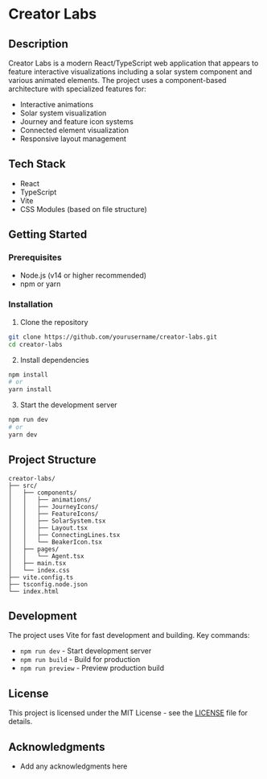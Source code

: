 # Creator Labs

## Description
Creator Labs is a modern React/TypeScript web application that appears to feature interactive visualizations including a solar system component and various animated elements. The project uses a component-based architecture with specialized features for:

- Interactive animations
- Solar system visualization
- Journey and feature icon systems
- Connected element visualization
- Responsive layout management

## Tech Stack
- React
- TypeScript
- Vite
- CSS Modules (based on file structure)

## Getting Started

### Prerequisites
- Node.js (v14 or higher recommended)
- npm or yarn

### Installation
1. Clone the repository
```bash
git clone https://github.com/yourusername/creator-labs.git
cd creator-labs
```

2. Install dependencies
```bash
npm install
# or
yarn install
```

3. Start the development server
```bash
npm run dev
# or
yarn dev
```

## Project Structure
```
creator-labs/
├── src/
│   ├── components/
│   │   ├── animations/
│   │   ├── JourneyIcons/
│   │   ├── FeatureIcons/
│   │   ├── SolarSystem.tsx
│   │   ├── Layout.tsx
│   │   ├── ConnectingLines.tsx
│   │   └── BeakerIcon.tsx
│   ├── pages/
│   │   └── Agent.tsx
│   ├── main.tsx
│   └── index.css
├── vite.config.ts
├── tsconfig.node.json
└── index.html
```

## Development
The project uses Vite for fast development and building. Key commands:
- `npm run dev` - Start development server
- `npm run build` - Build for production
- `npm run preview` - Preview production build

## License
This project is licensed under the MIT License - see the [LICENSE](LICENSE) file for details.

## Acknowledgments
* Add any acknowledgments here
